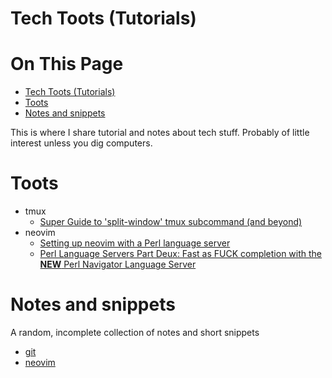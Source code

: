 # Tech Toots (Tutorials)

# On This Page

- [Tech Toots (Tutorials)](#tech-toots-tutorials)
- [Toots](#toots)
- [Notes and snippets](#notes-and-snippets)

This is where I share tutorial and notes about tech stuff. Probably of little interest unless you dig computers.

# Toots
* tmux
    * [Super Guide to 'split-window' tmux subcommand (and beyond)](Super-Guide-to-'split-window'-tmux-subcommand-(and-beyond)) 
* neovim
    * [Setting up neovim with a Perl language server](setting_up_lsp_nvim-lspconfig_and_perl_in_neovim.md)
    * [Perl Language Servers Part Deux: Fast as FUCK completion with the **NEW** Perl Navigator Language Server](fast_as_fuck_perl_language_server_and_completion.md)

# Notes and snippets
A random, incomplete collection of notes and short snippets

* [git](git)
* [neovim](neovim)
 

